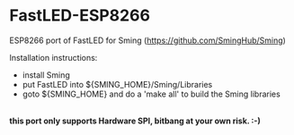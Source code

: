 # FastLED-ESP8266
ESP8266 port of FastLED for Sming (https://github.com/SmingHub/Sming)

Installation instructions:<br>
<ul>
<li>install Sming</li>
<li>put FastLED into ${SMING_HOME}/Sming/Libraries</li>
<li>goto ${SMING_HOME} and do a 'make all' to build the Sming libraries</li>
</ul>
<br>
<b>this port only supports Hardware SPI, bitbang at your own risk. :-)</b>
